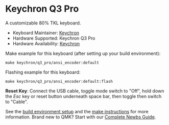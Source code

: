 # Keychron Q3 Pro

A customizable 80% TKL keyboard.

* Keyboard Maintainer: [Keychron](https://github.com/keychron)
* Hardware Supported: Keychron Q3 Pro
* Hardware Availability: [Keychron](https://github.com/keychron)

Make example for this keyboard (after setting up your build environment):

    make keychron/q3_pro/ansi_encoder:default

Flashing example for this keyboard:

    make keychron/q3_pro/ansi_encoder:default:flash

**Reset Key**: Connect the USB cable, toggle mode switch to "Off", hold down the *Esc* key or reset button underneath space bar, then toggle then switch to "Cable".

See the [build environment setup](https://docs.qmk.fm/#/getting_started_build_tools) and the [make instructions](https://docs.qmk.fm/#/getting_started_make_guide) for more information. Brand new to QMK? Start with our [Complete Newbs Guide](https://docs.qmk.fm/#/newbs).
